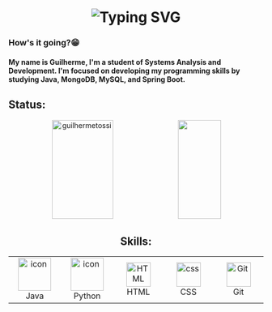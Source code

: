<h1 align="center">
  <img src="https://readme-typing-svg.demolab.com?font=B612+Mono&weight=200&size=25&duration=2700&pause=3600&color=F7F7F7&center=true&random=false&width=610&lines=Hey%F0%9F%91%8B+I'm+Guilherme+Welcome+to+my+Profile!" alt="Typing SVG"/>
</h1>

### How's it going?😁

#### My name is Guilherme, I'm a student of Systems Analysis and Development. I'm focused on developing my programming skills by studying Java, MongoDB, MySQL, and Spring Boot.

## Status: 

<div align="center">  
  <img width="49%" height="195px" src="https://github-readme-stats.vercel.app/api?username=guilhermetossi&show_icons=true&count_private=true&hide_border=true&title_color=3865D0&icon_color=7B7979&text_color=C0BDBD&bg_color=0d1117" alt="guilhermetossi" /> 
  <img width="41%" height="195px" src="https://github-readme-stats.vercel.app/api/top-langs/?username=guilhermetossi&layout=compact&hide_border=true&title_color=3865D0&text_color=C0BDBD&bg_color=0d1117" />
  <br>

## Skills:

<table align="center">

  <tr>
    <td align="center" width="96">
      <a href="#macropower-tech">
        <img src="https://techstack-generator.vercel.app/java-icon.svg" alt="icon" width="65" height="65" />
      </a>
      <br>Java
      <td align="center" width="96">
      <a href="#macropower-tech">
        <img src="https://techstack-generator.vercel.app/python-icon.svg" alt="icon" width="65" height="65" />
      </a>
      <br>Python
    </td>
     <td align="center"  width="96">
        <img src="https://skillicons.dev/icons?i=html" width="48" height="48" alt="HTML" />
      <br>HTML
    </td>
    <td align="center" width="96">
        <img src="https://skillicons.dev/icons?i=css" width="48" height="48" alt="css" />
      <br>CSS
    </td>
    <td align="center" width="96">
      <a href="#git" >
        <img src="https://upload.wikimedia.org/wikipedia/commons/thumb/3/3f/Git_icon.svg/1200px-Git_icon.svg.png" width="48" height="48" alt="Git" />
      </a>
      <br>Git
    </td>
    
</tr>

</table>

